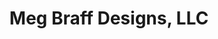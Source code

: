 ---
title: "Meg Braff Designs, LLC"
url: /locust-valley/meg-braff-designs-llc/
shop: Raumausstattung
---